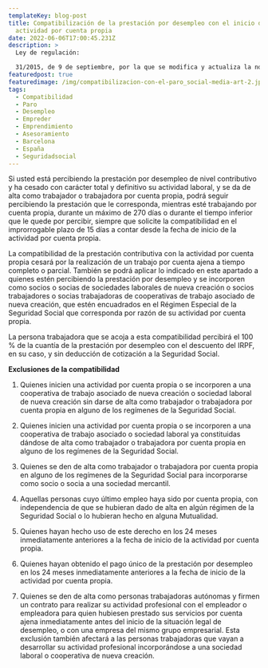 ```yaml
---
templateKey: blog-post
title: Compatibilización de la prestación por desempleo con el inicio de una
  actividad por cuenta propia
date: 2022-06-06T17:00:45.231Z
description: >
  Ley de regulación:

  31/2015, de 9 de septiembre, por la que se modifica y actualiza la normativa en materia de autoempleo y se adoptan medidas de fomento y promoción del trabajo autónomo y de la Economía Social.
featuredpost: true
featuredimage: /img/compatibilizacion-con-el-paro_social-media-art-2.jpg
tags:
  - Compatibilidad
  - Paro
  - Desempleo
  - Empreder
  - Emprendimiento
  - Asesoramiento
  - Barcelona
  - España
  - Seguridadsocial
---
```

<!--StartFragment-->

Si usted está percibiendo la prestación por desempleo de nivel contributivo y ha cesado con carácter total y definitivo su actividad laboral, y se da de alta como trabajador o trabajadora por cuenta propia, podrá seguir percibiendo la prestación que le corresponda, mientras esté trabajando por cuenta propia, durante un máximo de 270 días o durante el tiempo inferior que le quede por percibir, siempre que solicite la compatibilidad en el improrrogable plazo de 15 días a contar desde la fecha de inicio de la actividad por cuenta propia. 



La compatibilidad de la prestación contributiva con la actividad por cuenta propia cesará por la realización de un trabajo por cuenta ajena a tiempo completo o parcial. También se podrá aplicar lo indicado en este apartado a quienes estén percibiendo la prestación por desempleo y se incorporen como socios o socias de sociedades laborales de nueva creación o socios trabajadores o socias trabajadoras de cooperativas de trabajo asociado de nueva creación, que estén encuadrados en el Régimen Especial de la Seguridad Social que corresponda por razón de su actividad por cuenta propia. 



La persona trabajadora que se acoja a esta compatibilidad percibirá el 100 % de la cuantía de la prestación por desempleo con el descuento del IRPF, en su caso, y sin deducción de cotización a la Seguridad Social. 



**Exclusiones de la compatibilidad** 

1. Quienes inicien una actividad por cuenta propia o se incorporen a una cooperativa de trabajo asociado de nueva creación o sociedad laboral de nueva creación sin darse de alta como trabajador o trabajadora por cuenta propia en alguno de los regímenes de la Seguridad Social. 



2. Quienes inicien una actividad por cuenta propia o se incorporen a una cooperativa de trabajo asociado o sociedad laboral ya constituidas dándose de alta como trabajador o trabajadora por cuenta propia en alguno de los regímenes de la Seguridad Social. 



3. Quienes se den de alta como trabajador o trabajadora por cuenta propia en alguno de los regímenes de la Seguridad Social para incorporarse como socio o socia a una sociedad mercantil. 



4. Aquellas personas cuyo último empleo haya sido por cuenta propia, con independencia de que se hubieran dado de alta en algún régimen de la Seguridad Social o lo hubieran hecho en alguna Mutualidad. 



5. Quienes hayan hecho uso de este derecho en los 24 meses inmediatamente anteriores a la fecha de inicio de la actividad por cuenta propia. 



6. Quienes hayan obtenido el pago único de la prestación por desempleo en los 24 meses inmediatamente anteriores a la fecha de inicio de la actividad por cuenta propia. 



1. Quienes se den de alta como personas trabajadoras autónomas y firmen un contrato para realizar su actividad profesional con el empleador o empleadora para quien hubiesen prestado sus servicios por cuenta ajena inmediatamente antes del inicio de la situación legal de desempleo, o con una empresa del mismo grupo empresarial. Esta exclusión también afectará a las personas trabajadoras que vayan a desarrollar su actividad profesional incorporándose a una sociedad laboral o cooperativa de nueva creación.

<!--EndFragment-->